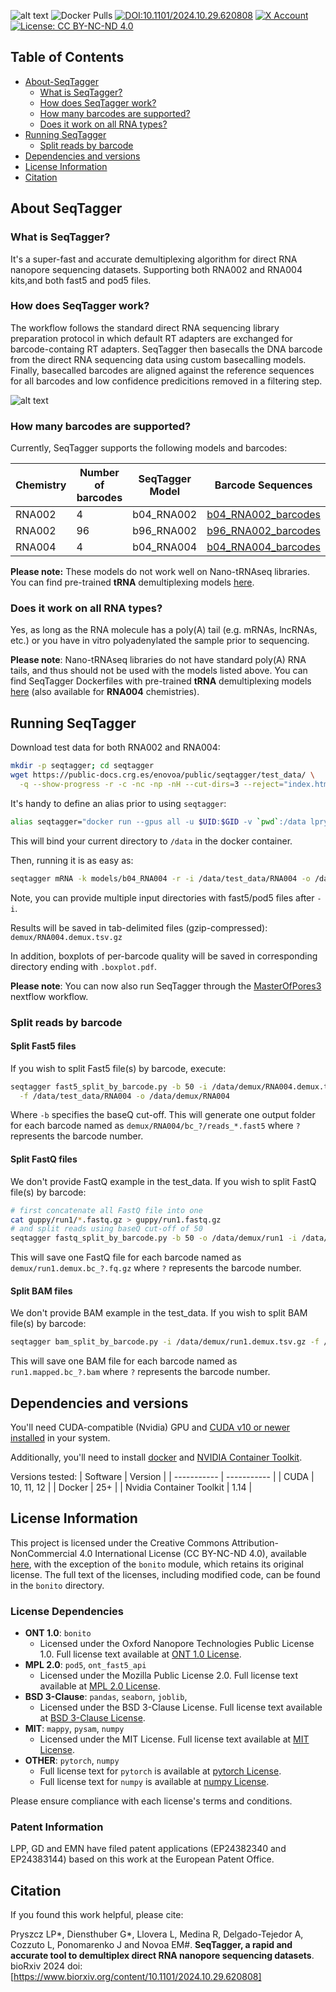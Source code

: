 ![alt text](./img/logo.png "SeqTagger")
![Docker Pulls](https://img.shields.io/docker/pulls/lpryszcz/seqtagger?logo=docker)
[![DOI:10.1101/2024.10.29.620808](http://img.shields.io/badge/DOI-10.1101/2024.10.29.620808-blue.svg)](https://doi.org/10.1101/2024.10.29.620808)
[![X Account](https://img.shields.io/badge/@novoalab-blue?logo=x&logoColor=white&labelColor=555)](https://x.com/novoalab?lang=en)
[![License: CC BY-NC-ND 4.0](https://img.shields.io/badge/License-CC%20BY--NC--ND%204.0-lightgrey.svg)](https://creativecommons.org/licenses/by-nc-nd/4.0/)

## Table of Contents
- [About-SeqTagger](#About-SeqTagger)
  - [What is SeqTagger?](#What-is-SeqTagger)
  - [How does SeqTagger work?](#How-does-SeqTagger-work)
  - [How many barcodes are supported?](#How-many-barcodes-are-supported)
  - [Does it work on all RNA types?](#Does-it-work-on-all-RNA-types)
- [Running SeqTagger](#Running-SeqTagger)
  - [Split reads by barcode](#Split-reads-by-barcode)
- [Dependencies and versions](#Dependencies-and-versions)
- [License Information](#License-information)
- [Citation](#Citation)

## About SeqTagger

### What is SeqTagger? 
It's a super-fast and accurate demultiplexing algorithm for direct RNA nanopore sequencing datasets.
Supporting both RNA002 and RNA004 kits,and both fast5 and pod5 files. 

### How does SeqTagger work? 
The workflow follows the standard direct RNA sequencing library preparation protocol in which default RT adapters are exchanged for barcode-containg RT adapters. SeqTagger then basecalls the DNA barcode from the direct RNA sequencing data using custom basecalling models. Finally, basecalled barcodes are aligned against the reference sequences for all barcodes and low confidence predicitions removed in a filtering step. 

![alt text](./img/workflow.png "SeqTagger_Workflow")


### How many barcodes are supported?
Currently, SeqTagger supports the following models and barcodes:

| Chemistry | Number of barcodes | SeqTagger Model | Barcode Sequences | 
| -----------| ----------- | ----------- |----------- |
| RNA002 | 4 | b04_RNA002 | [b04_RNA002_barcodes](/models/b04_RNA002/barcodes.tsv)|
| RNA002 | 96 | b96_RNA002 | [b96_RNA002_barcodes](/models/b96_RNA002/barcodes.tsv)|
| RNA004 | 4 | b04_RNA004 |  [b04_RNA004_barcodes](/models/b04_RNA002/barcodes.tsv)|


**Please note:** These models do not work well on Nano-tRNAseq libraries. You can find pre-trained **tRNA** demultiplexing models [here](/models).


### Does it work on all RNA types?
Yes, as long as the RNA molecule has a poly(A) tail (e.g. mRNAs, lncRNAs, etc.) or you have in vitro polyadenylated the sample prior to sequencing.

**Please note**: Nano-tRNAseq libraries do not have standard poly(A) RNA tails, and thus should not be used with the models listed above. You can find SeqTagger Dockerfiles with pre-trained **tRNA** demultiplexing models [here](https://www.immaginabiotech.com/product/nano-trnaseq) (also available for **RNA004** chemistries).


## Running SeqTagger

Download test data for both RNA002 and RNA004:

```bash
mkdir -p seqtagger; cd seqtagger
wget https://public-docs.crg.es/enovoa/public/seqtagger/test_data/ \
  -q --show-progress -r -c -nc -np -nH --cut-dirs=3 --reject="index.html*"
```

It's handy to define an alias prior to using `seqtagger`:

```bash
alias seqtagger="docker run --gpus all -u $UID:$GID -v `pwd`:/data lpryszcz/seqtagger"
```
This will bind your current directory to `/data` in the docker container.

Then, running it is as easy as:

```bash
seqtagger mRNA -k models/b04_RNA004 -r -i /data/test_data/RNA004 -o /data/demux
```
Note, you can provide multiple input directories with fast5/pod5 files after `-i`. 

Results will be saved in tab-delimited files (gzip-compressed): 
`demux/RNA004.demux.tsv.gz`

In addition, boxplots of per-barcode quality will be saved in corresponding directory
ending with `.boxplot.pdf`. 

**Please note**:
You can now also run SeqTagger through the [MasterOfPores3](https://github.com/biocorecrg/master_of_pores) nextflow workflow. 

### Split reads by barcode

#### Split Fast5 files

If you wish to split Fast5 file(s) by barcode, execute:

```bash
seqtagger fast5_split_by_barcode.py -b 50 -i /data/demux/RNA004.demux.tsv.gz \
  -f /data/test_data/RNA004 -o /data/demux/RNA004 
```

Where `-b` specifies the baseQ cut-off. This will generate one output folder for each barcode named as
`demux/RNA004/bc_?/reads_*.fast5` where `?` represents the barcode number.

#### Split FastQ files

We don't provide FastQ example in the test_data. 
If you wish to split FastQ file(s) by barcode:

```bash
# first concatenate all FastQ file into one
cat guppy/run1/*.fastq.gz > guppy/run1.fastq.gz
# and split reads using baseQ cut-off of 50
seqtagger fastq_split_by_barcode.py -b 50 -o /data/demux/run1 -i /data/demux/run1.demux.tsv.gz -f /data/guppy/run1.fastq.gz
```

This will save one FastQ file for each barcode named as
`demux/run1.demux.bc_?.fq.gz` where `?` represents the barcode number.

#### Split BAM files

We don't provide BAM example in the test_data. 
If you wish to split BAM file(s) by barcode:

```bash
seqtagger bam_split_by_barcode.py -i /data/demux/run1.demux.tsv.gz -f /data/run1.mapped.bam -o /data/run1.mapped
```

This will save one BAM file for each barcode named as
`run1.mapped.bc_?.bam` where `?` represents the barcode number.

## Dependencies and versions

You'll need CUDA-compatible (Nvidia) GPU and 
[CUDA v10 or newer installed](https://developer.nvidia.com/cuda-downloads) 
in your system. 

Additionally, you'll need to install 
[docker](https://www.docker.com/)
and 
[NVIDIA Container Toolkit](https://docs.nvidia.com/datacenter/cloud-native/container-toolkit/latest/install-guide.html). 

Versions tested: 
| Software    | Version     | 
| ----------- | ----------- |
| CUDA        | 10, 11, 12  | 
| Docker      | 25+         | 
| Nvidia Container Toolkit | 1.14 | 

## License Information

This project is licensed under the Creative Commons Attribution-NonCommercial 4.0 International License (CC BY-NC-ND 4.0), available [here](https://creativecommons.org/licenses/by-nc-nd/4.0/), with the exception of the `bonito` module, which retains its original license. The full text of the licenses, including modified code, can be found in the `bonito` directory.

### License Dependencies

- **ONT 1.0**: `bonito`
  - Licensed under the Oxford Nanopore Technologies Public License 1.0. Full license text available at [ONT 1.0 License](https://github.com/nanoporetech/bonito/blob/master/LICENCE.txt).
- **MPL 2.0**: `pod5`, `ont_fast5_api`
  - Licensed under the Mozilla Public License 2.0. Full license text available at [MPL 2.0 License](https://www.mozilla.org/en-US/MPL/2.0/).
- **BSD 3-Clause**: `pandas`, `seaborn`, `joblib`, 
  - Licensed under the BSD 3-Clause License. Full license text available at [BSD 3-Clause License](https://opensource.org/licenses/BSD-3-Clause).
- **MIT**: `mappy`, `pysam`, `numpy`
  - Licensed under the MIT License. Full license text available at [MIT License](https://opensource.org/licenses/MIT).
- **OTHER**: `pytorch`, `numpy`
  - Full license text for `pytorch` is available at [pytorch License](https://github.com/pytorch/pytorch/blob/main/LICENSE).
  - Full license text for `numpy` is available at [numpy License](https://numpy.org/doc/stable/license.html).

Please ensure compliance with each license's terms and conditions.

### Patent Information

LPP, GD and EMN have filed patent applications (EP24382340 and EP24383144) based on this work at the European Patent Office. 

## Citation
If you found this work helpful, please cite:

Pryszcz LP*, Diensthuber G*, Llovera L,  Medina R, Delgado-Tejedor A, Cozzuto L, Ponomarenko J and Novoa EM#.
**SeqTagger, a rapid and accurate tool to demultiplex direct RNA nanopore sequencing datasets**. bioRxiv 2024 doi:[https://www.biorxiv.org/content/10.1101/2024.10.29.620808] 

